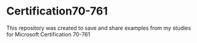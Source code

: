 # Certification70-761
 This repository was created to save and share examples from my studies for Microsoft Certification 70-761
